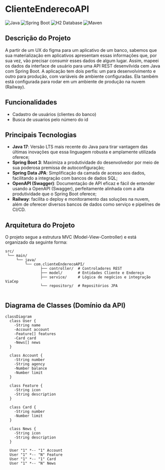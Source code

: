 # ClienteEnderecoAPI

![Java](https://img.shields.io/badge/Java-ED8B00?style=for-the-badge&logo=java&logoColor=white)
![Spring Boot](https://img.shields.io/badge/Spring_Boot-6DB33F?style=for-the-badge&logo=spring-boot&logoColor=white)
![H2 Database](https://img.shields.io/badge/H2-003B57?style=for-the-badge&logo=h2&logoColor=white)
![Maven](https://img.shields.io/badge/Maven-C71A36?style=for-the-badge&logo=apache-maven&logoColor=white)

## Descrição do Projeto
A partir de um UX do figma para um aplicativo de um banco, sabemos que sua materialização em aplicativos apresentam essas informações que, por sua vez, vão precisar consumir esses dados de algum lugar. Assim, mapeei os dados da interface de usuário para uma API REST desenvilvida cem Java com Spring Boot. A aplicação tem dois perfis: um para desenvolvimento e outro para produção, com variáveis de ambiente configuradas. Ela também está configurada para rodar em um ambiente de produção na nuvem (Railway).
## Funcionalidades
- Cadastro de usuários (clientes do banco)
- Busca de usuarios pelo número do id

## Principais Tecnologias
- **Java 17**: Versão LTS mais recente do Java para tirar vantagem das últimas inovações que essa linguagem robusta e amplamente utilizada oferece;
- **Spring Boot 3**: Maximiza a produtividade do desenvolvedor por meio de sua poderosa premissa de autoconfiguração;
- **Spring Data JPA**: Simplificação da camada de acesso aos dados, facilitando a integração com bancos de dados SQL;
- **OpenAPI (Swagger)**: Documentação de API eficaz e fácil de entender usando a OpenAPI (Swagger), perfeitamente alinhada com a alta produtividade que o Spring Boot oferece;
- **Railway**: facilita o deploy e monitoramento das soluções na nuvem, além de oferecer diversos bancos de dados como serviço e pipelines de CI/CD.

## Arquitetura do Projeto
O projeto segue a estrutura MVC (Model-View-Controller) e está organizado da seguinte forma:

```
src/
 └── main/
     └── java/
         └── com.clienteEnderecoAPI/
                ├── controller/  # Controladores REST
                ├── model/       # Entidades Cliente e Endereço
                ├── service/     # Lógica de negócios e integração ViaCep
                └── repository/  # Repositórios JPA
             
```
## Diagrama de Classes (Domínio da API)

```mermaid
classDiagram
  class User {
    -String name
    -Account account
    -Feature[] features
    -Card card
    -News[] news
  }

  class Account {
    -String number
    -String agency
    -Number balance
    -Number limit
  }

  class Feature {
    -String icon
    -String description
  }

  class Card {
    -String number
    -Number limit
  }

  class News {
    -String icon
    -String description
  }

  User "1" *-- "1" Account
  User "1" *-- "N" Feature
  User "1" *-- "1" Card
  User "1" *-- "N" News
```